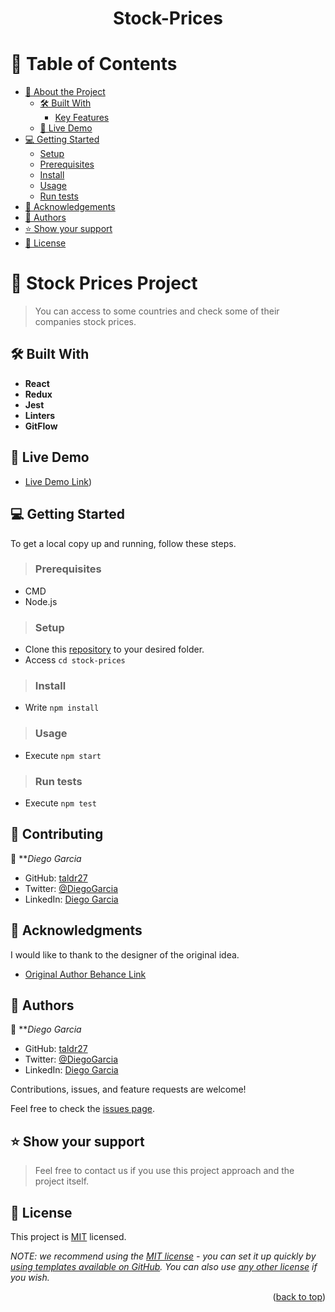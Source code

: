<a name="readme-top"></a>

<div align="center">

  <h1>Stock-Prices</h1>


</div>

# 📗 Table of Contents

- [📖 About the Project](#about-project)
  - [🛠 Built With](#built-with)
    - [Key Features](#key-features)
  - [🚀 Live Demo](#live-demo)
- [💻 Getting Started](#getting-started)
  - [Setup](#setup)
  - [Prerequisites](#prerequisites)
  - [Install](#install)
  - [Usage](#usage)
  - [Run tests](#run-tests)
- [🙏 Acknowledgements](#acknowledgements)
- [👥 Authors](#authors)
- [⭐️ Show your support](#support)
- [📝 License](#license)

<!-- PROJECT DESCRIPTION -->

# 📖 Stock Prices Project <a name="about-project"></a>

> You can access to some countries and check some of their companies stock prices.

## 🛠 Built With <a name="built-with"></a>


<!-- Features -->

- **React**
- **Redux**
- **Jest**
- **Linters**
- **GitFlow**

<!-- LIVE DEMO -->

## 🚀 Live Demo <a name="live-demo"></a>


- [Live Demo Link](https://stock-prices-mh772w4ci-taldr27.vercel.app/))

<!-- GETTING STARTED -->

## 💻 Getting Started <a name="getting-started"></a>

To get a local copy up and running, follow these steps.

>### Prerequisites
 - CMD
 - Node.js
>### Setup

- Clone this [repository](git@github.com:taldr27/Stock-Prices.git) to your desired folder.
- Access `cd stock-prices`

>### Install

- Write `npm install`

>### Usage

- Execute `npm start`

>### Run tests

- Execute `npm test`

## 🤝 Contributing <a name="contributing">
👤 ***Diego Garcia*

- GitHub: [taldr27](https://github.com/taldr27)
- Twitter: [@DiegoGarcia](https://twitter.com/taldr_27)
- LinkedIn: [Diego Garcia](https://www.linkedin.com/in/diegogarcial/)

<!-- ACKNOWLEDGEMENTS -->

## 🙏 Acknowledgments <a name="acknowledgements"></a>


I would like to thank to the designer of the original idea.
- [Original Author Behance Link](https://www.behance.net/sakwadesignstudio)

<!-- AUTHORS -->

## 👥 Authors <a name="authors"></a>

👤 ***Diego Garcia*

- GitHub: [taldr27](https://github.com/taldr27)
- Twitter: [@DiegoGarcia](https://twitter.com/taldr_27)
- LinkedIn: [Diego Garcia](https://www.linkedin.com/in/diegogarcial/)

Contributions, issues, and feature requests are welcome!

Feel free to check the [issues page](../../issues/).

<!-- SUPPORT -->

## ⭐️ Show your support <a name="support"></a>

> Feel free to contact us if you use this project approach and the project itself.

<!-- LICENSE -->

## 📝 License <a name="license"></a>

This project is [MIT](./LICENSE) licensed.

_NOTE: we recommend using the [MIT license](https://choosealicense.com/licenses/mit/) - you can set it up quickly by [using templates available on GitHub](https://docs.github.com/en/communities/setting-up-your-project-for-healthy-contributions/adding-a-license-to-a-repository). You can also use [any other license](https://choosealicense.com/licenses/) if you wish._

<p align="right">(<a href="#readme-top">back to top</a>)</p><a name="readme-top"></a>

